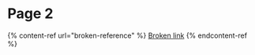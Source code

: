 # Page 2

{% content-ref url="broken-reference" %}
[Broken link](broken-reference)
{% endcontent-ref %}
